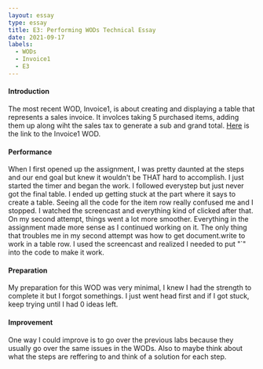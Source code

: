 ```yaml
---
layout: essay
type: essay
title: E3: Performing WODs Technical Essay
date: 2021-09-17
labels:
  - WODs
  - Invoice1
  - E3
---
```

<h4 id="introduction">Introduction</h4>

<p>The most recent WOD, Invoice1, is about creating and displaying a table that represents a sales invoice. It involces taking 5 purchased items, adding them up along wiht the sales tax to generate a sub and grand total. <a href="https://dport96.github.io/ITM352/morea/060.expressions-operators/experience-invoice1.html">Here</a> is the link to the Invoice1 WOD.</p>

<h4 id="performance">Performance</h4>

<p>When I first opened up the assignment, I was pretty daunted at the steps and our end goal but knew it wouldn't be THAT hard to accomplish. I just started the timer and began the work. I followed everystep but just never got the final table. I ended up getting stuck at the part where it says to create a table. Seeing all the code for the item row really confused me and I stopped. I watched the screencast and everything kind of clicked after that. On my second attempt, things went a lot more smoother. Everything in the assignment made more sense as I continued working on it. The only thing that troubles me in my second attempt was how to get document.write to work in a table row. I used the screencast and realized I needed to put "`" into the code to make it work.</p>

<h4 id="preparation">Preparation</h4>

<p>My preparation for this WOD was very minimal, I knew I had the strength to complete it but I forgot somethings. I just went head first and if I got stuck, keep trying until I had 0 ideas left.</p>

<h4 id="improvement">Improvement</h4>

<p>One way I could improve is to go over the previous labs because they usually go over the same issues in the WODs. Also to maybe think about what the steps are reffering to and think of a solution for each step.</p>
